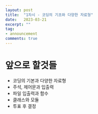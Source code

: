 ```yaml
---
layout: post
title:  "1차시 - 코딩의 기초와 다양한 자료형"
date:   2023-03-21
excerpt: ""
tag:
- announcement
comments: true
---
```


# 앞으로 할것들
* 코딩의 기본과 다양한 자료형
* 주석, 제어문과 입출력
* 파일 입출력과 함수
* 클래스와 모듈
* 투표 후 결정
